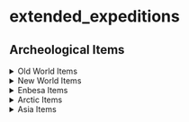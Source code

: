 # extended_expeditions

## Archeological Items

<details>
  <summary>Old World Items</summary>

<details>
  <summary>Uncommon/Common</summary>
- Test1
</details>
<details>
  <summary>Rare</summary>
- Test1
</details>
<details>
  <summary>Epic</summary>
- Test1
</details>
<details>
    <summary>Legandary</summary>
- Test1
</details>

</details>
<details>
  <summary>New World Items</summary>

</details>
<details>
  <summary>Enbesa Items</summary>

</details>
<details>
    <summary>Arctic Items</summary>

</details>
<details>
    <summary>Asia Items</summary>

</details>

